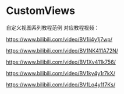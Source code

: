 # CustomViews
自定义视图系列教程范例
对应教程视频：

https://www.bilibili.com/video/BV1ii4y1j7wp/

https://www.bilibili.com/video/BV1NK411A72N/

https://www.bilibili.com/video/BV1Xv411k756/

https://www.bilibili.com/video/BV1ky4y1r7kX/

https://www.bilibili.com/video/BV1Lo4y1f7Ks/
